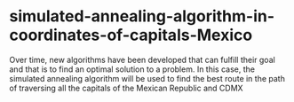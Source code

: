 # simulated-annealing-algorithm-in-coordinates-of-capitals-Mexico
Over time, new algorithms have been developed that can fulfill their goal and that is to find an optimal solution to a problem. In this case, the simulated annealing algorithm will be used to find the best route in the path of traversing all the capitals of the Mexican Republic and CDMX
